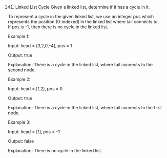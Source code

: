 141. Linked List Cycle
Given a linked list, determine if it has a cycle in it.


To represent a cycle in the given linked list, we use an integer pos which represents the position (0-indexed) in the linked list where tail connects to. If pos is -1, then there is no cycle in the linked list.

 

Example 1:


Input: head = [3,2,0,-4], pos = 1

Output: true

Explanation: There is a cycle in the linked list, where tail connects to the second node.


Example 2:

Input: head = [1,2], pos = 0

Output: true

Explanation: There is a cycle in the linked list, where tail connects to the first node.


Example 3:


Input: head = [1], pos = -1

Output: false

Explanation: There is no cycle in the linked list.
